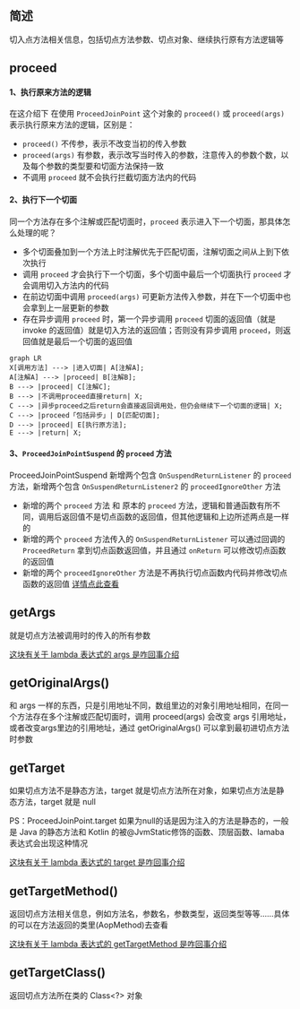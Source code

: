 ## 简述

切入点方法相关信息，包括切点方法参数、切点对象、继续执行原有方法逻辑等

## proceed

#### 1、执行原来方法的逻辑

在这介绍下 在使用 `ProceedJoinPoint` 这个对象的 `proceed()` 或 `proceed(args)` 表示执行原来方法的逻辑，区别是：

- `proceed()` 不传参，表示不改变当初的传入参数
- `proceed(args)` 有参数，表示改写当时传入的参数，注意传入的参数个数，以及每个参数的类型要和切面方法保持一致
- 不调用 `proceed` 就不会执行拦截切面方法内的代码

#### 2、执行下一个切面

同一个方法存在多个注解或匹配切面时，`proceed` 表示进入下一个切面，那具体怎么处理的呢？

- 多个切面叠加到一个方法上时注解优先于匹配切面，注解切面之间从上到下依次执行
- 调用 ```proceed``` 才会执行下一个切面，多个切面中最后一个切面执行 ```proceed``` 才会调用切入方法内的代码
- 在前边切面中调用 ```proceed(args)``` 可更新方法传入参数，并在下一个切面中也会拿到上一层更新的参数
- 存在异步调用 ```proceed``` 时，第一个异步调用 ```proceed``` 切面的返回值（就是 invoke 的返回值）就是切入方法的返回值；否则没有异步调用 ```proceed```，则返回值就是最后一个切面的返回值

``` mermaid
graph LR
X[调用方法] ---> |进入切面| A[注解A];
A[注解A] ---> |proceed| B[注解B];
B ---> |proceed| C[注解C];
B ---> |不调用proceed直接return| X;
C ---> |异步proceed之后return会直接返回调用处，但仍会继续下一个切面的逻辑| X;
C ---> |proceed「包括异步」| D[匹配切面];
D ---> |proceed| E[执行原方法];
E ---> |return| X;
```

#### 3、`ProceedJoinPointSuspend` 的 `proceed` 方法

ProceedJoinPointSuspend 新增两个包含 `OnSuspendReturnListener` 的 `proceed` 方法，新增两个包含 `OnSuspendReturnListener2` 的 `proceedIgnoreOther` 方法

- 新增的两个 `proceed` 方法 和 原本的 `proceed` 方法，逻辑和普通函数有所不同，调用后返回值不是切点函数的返回值，但其他逻辑和上边所述两点是一样的
- 新增的两个 `proceed` 方法传入的 `OnSuspendReturnListener` 可以通过回调的 `ProceedReturn` 拿到切点函数返回值，并且通过 `onReturn` 可以修改切点函数的返回值
- 新增的两个 `proceedIgnoreOther` 方法是不再执行切点函数内代码并修改切点函数的返回值 [详情点此查看](/AndroidAOP/zh/Suspend_cut/#proceed)


## getArgs

就是切点方法被调用时的传入的所有参数

[这块有关于 lambda 表达式的 args 是咋回事介绍](/AndroidAOP/zh/AndroidAopMatchClassMethod/#_8)

## getOriginalArgs()

和 args 一样的东西，只是引用地址不同，数组里边的对象引用地址相同，在同一个方法存在多个注解或匹配切面时，调用 proceed(args) 会改变 args 引用地址，或者改变args里边的引用地址，通过 getOriginalArgs() 可以拿到最初进切点方法时参数

## getTarget

如果切点方法不是静态方法，target 就是切点方法所在对象，如果切点方法是静态方法，target 就是 null

PS：ProceedJoinPoint.target 如果为null的话是因为注入的方法是静态的，一般是 Java 的静态方法和 Kotlin 的被@JvmStatic修饰的函数、顶层函数、lamaba表达式会出现这种情况

[这块有关于 lambda 表达式的 target 是咋回事介绍](/AndroidAOP/zh/AndroidAopMatchClassMethod/#_8)

## getTargetMethod()

返回切点方法相关信息，例如方法名，参数名，参数类型，返回类型等等……具体的可以在方法返回的类里(AopMethod)去查看

[这块有关于 lambda 表达式的 getTargetMethod 是咋回事介绍](/AndroidAOP/zh/AndroidAopMatchClassMethod/#_8)



## getTargetClass()

返回切点方法所在类的 Class<?> 对象



